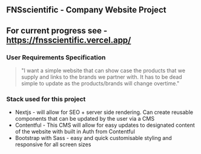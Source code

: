 ## FNSscientific - Company Website Project

## For current progress see -  https://fnsscientific.vercel.app/

### User Requirements Specification

> "I want a simple website that can show case the products that we supply and links to the brands we partner with. It has to be dead simple to update as the products/brands will change overtime."

### Stack used for this project

- Nextjs - will allow for SEO + server side rendering. Can create reusable components that can be updated by the user via a CMS
- Contentful - This CMS will allow for easy updates to designated content of the website with built in Auth from Contentful
- Bootstrap with Sass - easy and quick customisable styling and responsive for all screen sizes
